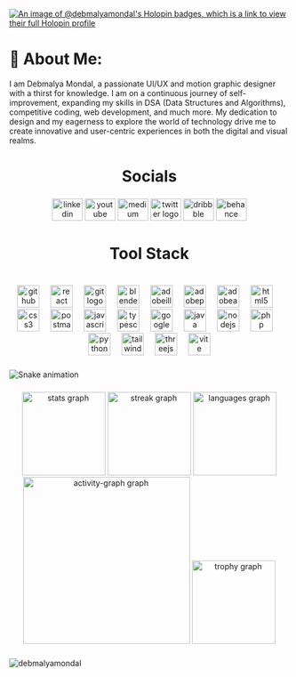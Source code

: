 

[![An image of @debmalyamondal's Holopin badges, which is a link to view their full Holopin profile](https://holopin.me/debmalyamondal)](https://holopin.io/@debmalyamondal)
# 💫 About Me:
I am Debmalya Mondal, a passionate UI/UX and motion graphic designer with a thirst for knowledge. I am on a continuous journey of self-improvement, expanding my skills in DSA (Data Structures and Algorithms), competitive coding, web development, and much more. My dedication to design and my eagerness to explore the world of technology drive me to create innovative and user-centric experiences in both the digital and visual realms.

<h1 align="center">Socials</h1>

###

<div align="center">
  <img src="https://raw.githubusercontent.com/maurodesouza/profile-readme-generator/master/src/assets/icons/social/linkedin/default.svg" width="55" height="40" alt="linkedin logo"  />
  <img src="https://raw.githubusercontent.com/maurodesouza/profile-readme-generator/master/src/assets/icons/social/youtube/default.svg" width="55" height="40" alt="youtube logo"  />
  <img src="https://raw.githubusercontent.com/maurodesouza/profile-readme-generator/master/src/assets/icons/social/medium/default.svg" width="55" height="40" alt="medium logo"  />
  <img src="https://raw.githubusercontent.com/maurodesouza/profile-readme-generator/master/src/assets/icons/social/twitter/default.svg" width="55" height="40" alt="twitter logo"  />
  <img src="https://raw.githubusercontent.com/maurodesouza/profile-readme-generator/master/src/assets/icons/social/dribbble/default.svg" width="55" height="40" alt="dribbble logo"  />
  <img src="https://raw.githubusercontent.com/maurodesouza/profile-readme-generator/master/src/assets/icons/social/behance/default.svg" width="55" height="40" alt="behance logo"  />
</div>

###

<h1 align="center">Tool Stack</h1>

###

<br clear="both">

<div align="center">
  <img src="https://skillicons.dev/icons?i=github" height="40" alt="github logo"  />
  <img width="12" />
  <img src="https://skillicons.dev/icons?i=react" height="40" alt="react logo"  />
  <img width="12" />
  <img src="https://skillicons.dev/icons?i=git" height="40" alt="git logo"  />
  <img width="12" />
  <img src="https://skillicons.dev/icons?i=blender" height="40" alt="blender logo"  />
  <img width="12" />
  <img src="https://skillicons.dev/icons?i=ai" height="40" alt="adobeillustrator logo"  />
  <img width="12" />
  <img src="https://skillicons.dev/icons?i=ps" height="40" alt="adobephotoshop logo"  />
  <img width="12" />
  <img src="https://skillicons.dev/icons?i=ae" height="40" alt="adobeaftereffects logo"  />
  <img width="12" />
  <img src="https://skillicons.dev/icons?i=html" height="40" alt="html5 logo"  />
  <img width="12" />
  <img src="https://skillicons.dev/icons?i=css" height="40" alt="css3 logo"  />
  <img width="12" />
  <img src="https://skillicons.dev/icons?i=postman" height="40" alt="postman logo"  />
  <img width="12" />
  <img src="https://skillicons.dev/icons?i=js" height="40" alt="javascript logo"  />
  <img width="12" />
  <img src="https://cdn.jsdelivr.net/gh/devicons/devicon/icons/typescript/typescript-original.svg" height="40" alt="typescript logo"  />
  <img width="12" />
  <img src="https://skillicons.dev/icons?i=gcp" height="40" alt="googlecloud logo"  />
  <img width="12" />
  <img src="https://skillicons.dev/icons?i=java" height="40" alt="java logo"  />
  <img width="12" />
  <img src="https://skillicons.dev/icons?i=nodejs" height="40" alt="nodejs logo"  />
  <img width="12" />
  <img src="https://skillicons.dev/icons?i=php" height="40" alt="php logo"  />
  <img width="12" />
  <img src="https://skillicons.dev/icons?i=py" height="40" alt="python logo"  />
  <img width="12" />
  <img src="https://skillicons.dev/icons?i=tailwind" height="40" alt="tailwindcss logo"  />
  <img width="12" />
  <img src="https://skillicons.dev/icons?i=threejs" height="40" alt="threejs logo"  />
  <img width="12" />
  <img src="https://skillicons.dev/icons?i=vite" height="40" alt="vite logo"  />
</div>

###

<img src="https://raw.githubusercontent.com/debmalyamondal/debmalyamondal/output/snake.svg" alt="Snake animation" />

###

<div align="center">
  <img src="https://github-readme-stats.vercel.app/api?username=debmalyamondal&hide_title=true&hide_rank=false&show_icons=true&include_all_commits=true&count_private=true&disable_animations=false&theme=shades-of-purple&locale=en&hide_border=false&order=1" height="150" alt="stats graph"  />
  <img src="https://streak-stats.demolab.com?user=debmalyamondal&locale=en&mode=daily&theme=shades-of-purple&hide_border=false&border_radius=5&order=3" height="150" alt="streak graph"  />
  <img src="https://github-readme-stats.vercel.app/api/top-langs?username=debmalyamondal&locale=en&hide_title=false&layout=compact&card_width=320&langs_count=9&theme=shades-of-purple&hide_border=false&order=2" height="150" alt="languages graph"  />
  <img src="https://github-readme-activity-graph.vercel.app/graph?username=debmalyamondal&radius=16&theme=nightowl&area=true&order=5&hide_border=false&hide_title=true" height="300" alt="activity-graph graph"  />
  <img src="https://github-profile-trophy.vercel.app?username=debmalyamondal&theme=tokyonight&column=-1&row=1&margin-w=5&margin-h=5&no-bg=true&no-frame=true&order=4" height="150" alt="trophy graph"  />
</div>

###
<p align="left"> <img src="https://komarev.com/ghpvc/?username=debmalyamondal&label=Profile%20views&color=0e75b6&style=flat" alt="debmalyamondal" /> </p>
  
<!-- Proudly created with GPRM ( https://gprm.itsvg.in ) -->
